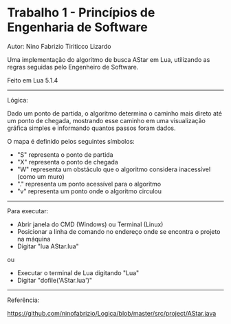 # Trabalho 1 - Princípios de Engenharia de Software

Autor: Nino Fabrizio Tiriticco Lizardo

Uma implementação do algoritmo de busca AStar em Lua, utilizando as regras seguidas pelo Engenheiro de Software.

Feito em Lua 5.1.4

------------------------------

Lógica:

Dado um ponto de partida, o algoritmo determina o caminho mais direto até um ponto de chegada, mostrando esse caminho em uma visualização gráfica simples e informando quantos passos foram dados.

O mapa é definido pelos seguintes símbolos:
- "S" representa o ponto de partida
- "X" representa o ponto de chegada
- "W" representa um obstáculo que o algoritmo considera inacessível (como um muro)
- "." representa um ponto acessível para o algoritmo
- "v" representa um ponto onde o algoritmo circulou

------------------------------

Para executar:

- Abrir janela do CMD (Windows) ou Terminal (Linux)
- Posicionar a linha de comando no endereço onde se encontra o projeto na máquina
- Digitar "lua AStar.lua"

ou

- Executar o terminal de Lua digitando "Lua"
- Digitar "dofile('AStar.lua')"

------------------------------

Referência:

https://github.com/ninofabrizio/Logica/blob/master/src/project/AStar.java